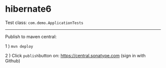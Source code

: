 # hibernate6

Test class: `com.demo.ApplicationTests`

---

Publish to maven central:

1 ) `mvn deploy`

2 ) Click `publish`button on: 
https://central.sonatype.com (sign in with Github)